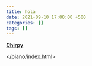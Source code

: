 ```yaml
---
title: hola
date: 2021-09-10 17:00:00 +500
categories: []
tags: []   
---
```


[**Chirpy**](/piano/index.html)

</piano/index.html>